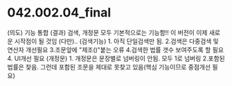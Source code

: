 # 042.002.04_final
(의도) 기능 통합 (결과) 검색, 개정문 모두 기본적으로는 기능함!! 이 버전이 이제 새로운 시작점이 될 것임
(다만)..
(검색기능) 1. 아직 단일검색만 됨. 2.검색은 다중검색 및 연산자 개선필요 3.조문앞에 "제조()"붙는 오류 4.검색한 법률 갯수 보여주도록 할 필요 4. UI개선 필요 
(개정문) 1. 개정문은 문장별로 넘버링이 안됨. 모두 1로 넘버링 2.포함된 법률은 찾음. 그런데 포함된 조문을 제대로 못찾고 있음(핵심 기능이므로 중점개선 필요)   
